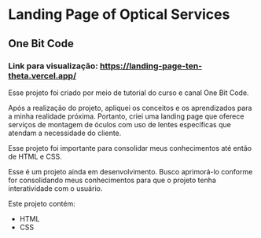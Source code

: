# Landing Page of Optical Services
## One Bit Code

### Link para visualização: https://landing-page-ten-theta.vercel.app/ 

Esse projeto foi criado por meio de tutorial do curso e canal One Bit Code. 

Após a realização do projeto, apliquei os conceitos e os aprendizados para a minha realidade próxima. 
Portanto, criei uma landing page que oferece serviços de montagem de óculos com uso de lentes específicas que atendam a necessidade do cliente.

Esse projeto foi importante para consolidar meus conhecimentos até então de HTML e CSS. 

Esse é um projeto ainda em desenvolvimento. Busco aprimorá-lo conforme for consolidando meus conhecimentos para que o projeto tenha interatividade com o usuário.

Este projeto contém:
- HTML 
- CSS

